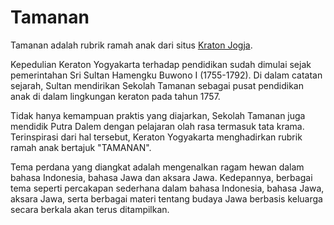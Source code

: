 # Tamanan

Tamanan adalah rubrik ramah anak dari situs [Kraton Jogja](https://kratonjogja.id).

Kepedulian Keraton Yogyakarta terhadap pendidikan sudah dimulai sejak pemerintahan Sri Sultan Hamengku Buwono I (1755-1792). Di dalam catatan sejarah, Sultan mendirikan Sekolah Tamanan sebagai pusat pendidikan anak di dalam lingkungan keraton pada tahun 1757. 

Tidak hanya kemampuan praktis yang diajarkan, Sekolah Tamanan juga mendidik Putra Dalem dengan pelajaran olah rasa termasuk tata krama. Terinspirasi dari hal tersebut, Keraton Yogyakarta menghadirkan rubrik ramah anak bertajuk "TAMANAN". 

Tema perdana yang diangkat adalah mengenalkan ragam hewan dalam bahasa Indonesia, bahasa Jawa dan aksara Jawa. Kedepannya, berbagai tema seperti percakapan sederhana dalam bahasa Indonesia, bahasa Jawa, aksara Jawa, serta berbagai materi tentang budaya Jawa berbasis keluarga secara berkala akan terus ditampilkan.